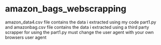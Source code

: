 # amazon_bags_webscrapping
amazon_data4.csv file contains the data i extracted using my code part1.py
and amazonbag.csv file contains the data i extracted using a third party scrapper
for using the part1.py must change the user agent with your own browsers user agent

